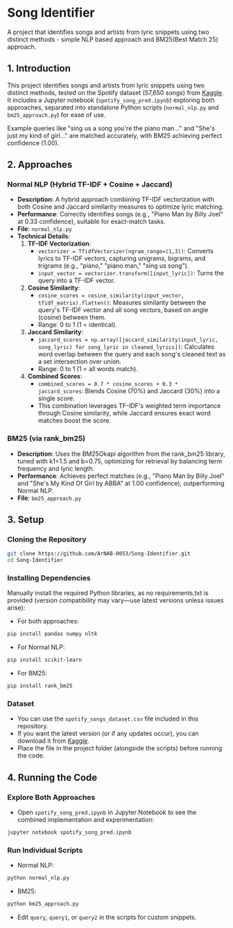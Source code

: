 # Song Identifier

A project that identifies songs and artists from lyric snippets using two distinct methods - simple NLP based approach and BM25(Best Match 25) approach.

## 1. Introduction

This project identifies songs and artists from lyric snippets using two distinct methods, tested on the Spotify dataset (57,650 songs) from [Kaggle](https://www.kaggle.com/datasets/joebeachcapital/57651-spotify-songs/). It includes a Jupyter notebook (`spotify_song_pred.ipynb`) exploring both approaches, separated into standalone Python scripts (`normal_nlp.py` and `bm25_approach.py`) for ease of use.

Example queries like "sing us a song you're the piano man..." and "She's just my kind of girl..." are matched accurately, with BM25 achieving perfect confidence (1.00).

## 2. Approaches

### Normal NLP (Hybrid TF-IDF + Cosine + Jaccard)
- **Description**: A hybrid approach combining TF-IDF vectorization with both Cosine and Jaccard similarity measures to optimize lyric matching.
- **Performance**: Correctly identifies songs (e.g., "Piano Man by Billy Joel" at 0.33 confidence), suitable for exact-match tasks.
- **File**: `normal_nlp.py`
- **Technical Details**:
  1. **TF-IDF Vectorization**:
     * `vectorizer = TfidfVectorizer(ngram_range=(1,3))`: Converts lyrics to TF-IDF vectors, capturing unigrams, bigrams, and trigrams (e.g., "piano," "piano man," "sing us song").
     * `input_vector = vectorizer.transform([input_lyric])`: Turns the query into a TF-IDF vector.
  2. **Cosine Similarity**:
     * `cosine_scores = cosine_similarity(input_vector, tfidf_matrix).flatten()`: Measures similarity between the query's TF-IDF vector and all song vectors, based on angle (cosine) between them.
     * Range: 0 to 1 (1 = identical).
  3. **Jaccard Similarity**:
     * `jaccard_scores = np.array([jaccard_similarity(input_lyric, song_lyric) for song_lyric in cleaned_lyrics])`: Calculates word overlap between the query and each song's cleaned text as a set intersection over union.
     * Range: 0 to 1 (1 = all words match).
  4. **Combined Scores**:
     * `combined_scores = 0.7 * cosine_scores + 0.3 * jaccard_scores`: Blends Cosine (70%) and Jaccard (30%) into a single score.
     * This combination leverages TF-IDF's weighted term importance through Cosine similarity, while Jaccard ensures exact word matches boost the score.

### BM25 (via rank_bm25)
- **Description**: Uses the BM25Okapi algorithm from the rank_bm25 library, tuned with k1=1.5 and b=0.75, optimizing for retrieval by balancing term frequency and lyric length.
- **Performance**: Achieves perfect matches (e.g., "Piano Man by Billy Joel" and "She's My Kind Of Girl by ABBA" at 1.00 confidence), outperforming Normal NLP.
- **File**: `bm25_approach.py`

## 3. Setup

### Cloning the Repository
```bash
git clone https://github.com/ArNAB-0053/Song-Identifier.git
cd Song-Identifier
```

### Installing Dependencies
Manually install the required Python libraries, as no requirements.txt is provided (version compatibility may vary—use latest versions unless issues arise):

* For both approaches:
```bash
pip install pandas numpy nltk
```

* For Normal NLP:
```bash
pip install scikit-learn
```

* For BM25:
```bash
pip install rank_bm25
```

### Dataset
* You can use the `spotify_songs_dataset.csv` file included in this repository.
* If you want the latest version (or if any updates occur), you can download it from [Kaggle](https://www.kaggle.com/datasets/joebeachcapital/57651-spotify-songs/).
* Place the file in the project folder (alongside the scripts) before running the code.

## 4. Running the Code

### Explore Both Approaches
* Open `spotify_song_pred.ipynb` in Jupyter Notebook to see the combined implementation and experimentation:
```bash
jupyter notebook spotify_song_pred.ipynb
```

### Run Individual Scripts
* Normal NLP:
```bash
python normal_nlp.py
```

* BM25:
```bash
python bm25_approach.py
```

* Edit `query`, `query1`, or `query2` in the scripts for custom snippets.

